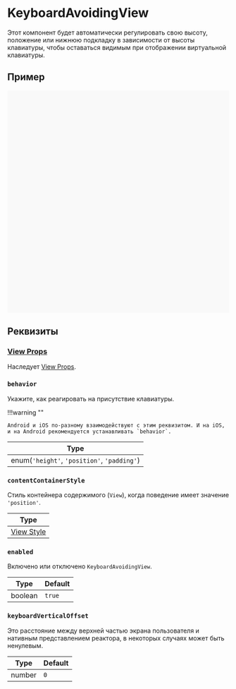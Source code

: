 # KeyboardAvoidingView

Этот компонент будет автоматически регулировать свою высоту, положение или нижнюю подкладку в зависимости от высоты клавиатуры, чтобы оставаться видимым при отображении виртуальной клавиатуры.

## Пример

<div data-snack-id="@bndby/keyboardavoidingview" data-snack-platform="web" data-snack-preview="true" data-snack-theme="light" style="overflow:hidden;background:#F9F9F9;border:1px solid var(--color-border);border-radius:4px;height:505px;width:100%"></div>

## Реквизиты

### [View Props](view.md#props)

Наследует [View Props](view.md#props).

### `behavior`

Укажите, как реагировать на присутствие клавиатуры.

!!!warning ""

    Android и iOS по-разному взаимодействуют с этим реквизитом. И на iOS, и на Android рекомендуется устанавливать `behavior`.

| Type                                        |
| ------------------------------------------- |
| enum(`'height'`, `'position'`, `'padding'`) |

### `contentContainerStyle`

Стиль контейнера содержимого (`View`), когда поведение имеет значение `'position'`.

| Type                              |
| --------------------------------- |
| [View Style](view-style-props.md) |

### `enabled`

Включено или отключено `KeyboardAvoidingView`.

| Type    | Default |
| ------- | ------- |
| boolean | `true`  |

### `keyboardVerticalOffset`

Это расстояние между верхней частью экрана пользователя и нативным представлением реактора, в некоторых случаях может быть ненулевым.

| Type   | Default |
| ------ | ------- |
| number | `0`     |
